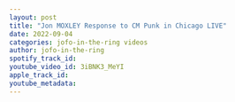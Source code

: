 ```yaml
---
layout: post
title: "Jon MOXLEY Response to CM Punk in Chicago LIVE"
date: 2022-09-04
categories: jofo-in-the-ring videos
author: jofo-in-the-ring
spotify_track_id: 
youtube_video_id: 3iBNK3_MeYI
apple_track_id: 
youtube_metadata: 
---
```

